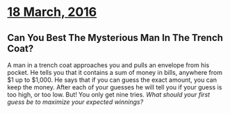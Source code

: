 # [18 March, 2016](https://fivethirtyeight.com/features/can-you-best-the-mysterious-man-in-the-trench-coat/)
## Can You Best The Mysterious Man In The Trench Coat?

A man in a trench coat approaches you and pulls an envelope from his pocket. He tells you that it contains a sum of money in bills, anywhere from $1 up to $1,000. He says that if you can guess the exact amount, you can keep the money. After each of your guesses he will tell you if your guess is too high, or too low. But! You only get nine tries. _What should your first guess be to maximize your expected winnings?_
